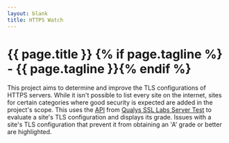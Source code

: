 ```yaml
---
layout: blank
title: HTTPS Watch
---
```

<div>
	<h1>{{ page.title }} {% if page.tagline %} - {{ page.tagline }}{% endif %}</h1>
</div>
<div>
This project aims to determine and improve the TLS configurations of HTTPS servers. While it isn't possible to list every site on the internet, sites for certain categories where good security is expected are added in the project's scope. This uses the <a  target="_blank" href="https://github.com/ssllabs/ssllabs-scan/blob/stable/ssllabs-api-docs.md">API</a> from <a  target="_blank" href="https://www.ssllabs.com/ssltest/index.html">Qualys SSL Labs Server Test</a> to evaluate a site's TLS configuration and displays its grade. Issues with a site's TLS configuration that prevent it from obtaining an 'A' grade or better are highlighted.
<div>
